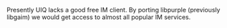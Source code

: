 Presently UIQ lacks a good free IM client. By porting libpurple (previously libgaim) we would get access to almost all popular IM services.
